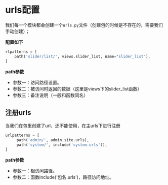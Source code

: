 # urls配置
我们每一个模块都会创建一个`urls.py`文件（创建包的时候是不存在的，需要我们手动创建）；

**配置如下**
```py
rlpatterns = [  
    path('slider/list/', views.slider_list, name="slider_list"),  
]
```
**path参数**
- 参数一：访问路径设置。
- 参数二：被访问时返回的数据（这里是views下的slider_list函数）
- 参数三：备注说明（一般和函数同名）

## 注册urls
当我们在包里创建了url，还不能使用，在主urls下进行注册

```python
urlpatterns = [  
	 path('admin/', admin.site.urls),  
	 path('system/', include('system.urls')),  
]
```
**path参数**
- 参数一：根访问路径。
- 参数二：函数include('包名.urls')，路径访问地址。